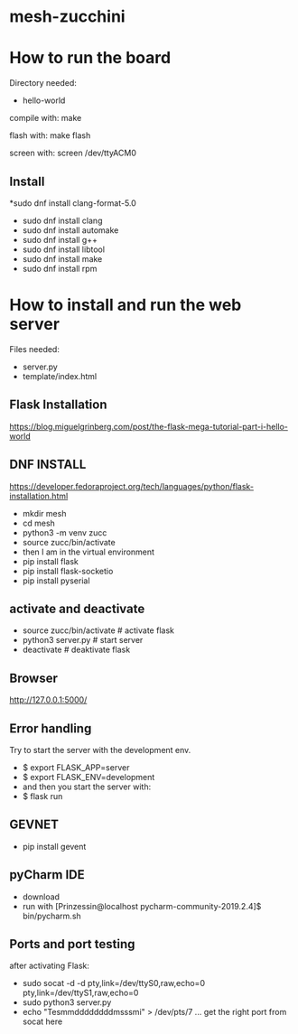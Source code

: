 # mesh-zucchini

# How to run the board
Directory needed: 
* hello-world

compile with: make

flash with: make flash

screen with: screen /dev/ttyACM0

## Install

*sudo dnf install clang-format-5.0
* sudo dnf install clang
* sudo dnf install automake
*  sudo dnf install g++
* sudo dnf install libtool
* sudo dnf install make
* sudo dnf install rpm



# How to install and run the web server

Files needed: 
* server.py 
* template/index.html

## Flask Installation
https://blog.miguelgrinberg.com/post/the-flask-mega-tutorial-part-i-hello-world

## DNF INSTALL
https://developer.fedoraproject.org/tech/languages/python/flask-installation.html

* mkdir mesh
* cd mesh
* python3 -m venv zucc
* source zucc/bin/activate
* then I am in the virtual environment
* pip install flask
* pip install flask-socketio
* pip install pyserial

## activate and deactivate

* source zucc/bin/activate # activate flask
* python3 server.py # start server
* deactivate # deaktivate flask

## Browser

http://127.0.0.1:5000/

## Error handling

Try to start the server with the development env.

* $ export FLASK_APP=server
* $ export FLASK_ENV=development
* and then you start the server with:
* $ flask run

## GEVNET

* pip install gevent

## pyCharm IDE

* download
* run with [Prinzessin@localhost pycharm-community-2019.2.4]$ bin/pycharm.sh

## Ports and port testing

after activating Flask:

* sudo socat -d -d pty,link=/dev/ttyS0,raw,echo=0 pty,link=/dev/ttyS1,raw,echo=0
* sudo python3 server.py
* echo "Tesmmddddddddmsssmi" > /dev/pts/7 ... get the right port from socat here

